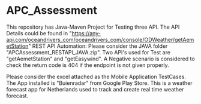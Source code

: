 # APC_Assessment

This repository has Java-Maven Project for Testing three API. The API Details could be found in "https://any-api.com/oceandrivers_com/oceandrivers_com/console/ODWeather/getAemetStation"
REST API Automation: Please consider the JAVA folder "APCAssessment_RESTAPI_JAVA.zip". Two API's used for Test are "getAemetStation" and "getEasywind". A Negative scenario is considered to check the return code is 404 if the endpoint is not given properly.




Please consider the excel attached as the Mobile Application TestCases. The App installed is "Buienradar" from Google Play Store. This is a weather forecast app for Netherlands used to track and create real time weather forecast.
